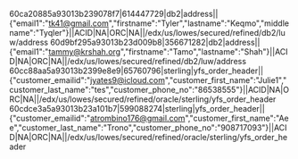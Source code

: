 60ca20885a93013b239078f7|614447729|db2|address||{"email1":"tk41@gmail.com","firstname":"Tyler","lastname":"Keqmo","middlename":"Tyqler"}||ACID|NA|ORC|NA||/edx/us/lowes/secured/refined/db2/luw/address
60d9bf295a93013b23d009b8|356671282|db2|address||{"email1":"tammy@krshah.org","firstname":"Tamo","lastname":"Shah"}||ACID|NA|ORC|NA||/edx/us/lowes/secured/refined/db2/luw/address
60cc88aa5a93013b2399e8e9|65760796|sterling|yfs_order_header||{"customer_emailid":"jyates9@icloud.com","customer_first_name":"Julie1","customer_last_name":"tes","customer_phone_no":"86538555"}||ACID|NA|ORC|NA||/edx/us/lowes/secured/refined/oracle/sterling/yfs_order_header
60cdce3a5a93013b23a101b7|599088274|sterling|yfs_order_header||{"customer_emailid":"atrombino176@gmail.com","customer_first_name":"Aee","customer_last_name":"Trono","customer_phone_no":"908717093"}||ACID|NA|ORC|NA||/edx/us/lowes/secured/refined/oracle/sterling/yfs_order_header
